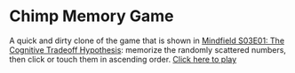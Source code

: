 Chimp Memory Game
=================

A quick and dirty clone of the game that is shown in [Mindfield S03E01: The
Cognitive Tradeoff Hypothesis][mf]: memorize the randomly scattered numbers,
then click or touch them in ascending order. [Click here to play][play]

  [mf]: https://www.youtube.com/watch?v=ktkjUjcZid0
  [play]: https://attilammagyar.github.io/toys/chimp-mem-game
